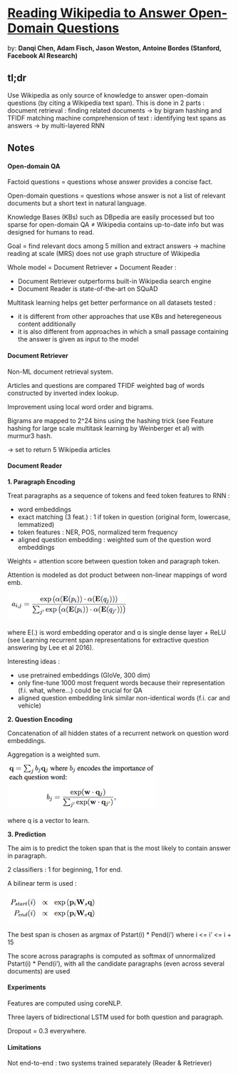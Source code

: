 # [Reading Wikipedia to Answer Open-Domain Questions](https://arxiv.org/pdf/1704.00051.pdf) 

by: **Danqi Chen, Adam Fisch, Jason Weston, Antoine Bordes (Stanford, Facebook AI Research)**

## tl;dr
Use Wikipedia as only source of knowledge to answer open-domain questions (by citing a Wikipedia text span). This is done in 2 parts : 
document retrieval : finding related documents   ->  by bigram hashing and TFIDF matching
machine comprehension of text : identifying text spans as answers   -> by multi-layered RNN

## Notes

#### Open-domain QA

Factoid questions = questions whose answer provides a concise fact.

Open-domain questions = questions whose answer is not a list of relevant documents but a short text in natural language.

Knowledge Bases (KBs) such as DBpedia are easily processed but too sparse for open-domain QA ≠ Wikipedia contains up-to-date info but was designed for humans to read.

Goal = find relevant docs among 5 million and extract answers -> machine reading at scale (MRS)
does not use graph structure of Wikipedia

Whole model = Document Retriever + Document Reader :

* Document Retriever outperforms built-in Wikipedia search engine
* Document Reader is state-of-the-art on SQuAD

Multitask learning helps get better performance on all datasets tested :

* it is different from other approaches that use KBs and heteregeneous content additionally
* it is also different from approaches in which a small passage containing the answer is given as input to the model

#### Document Retriever

Non-ML document retrieval system.

Articles and questions are compared TFIDF weighted bag of words constructed by inverted index lookup.

Improvement using local word order and bigrams.

Bigrams are mapped to 2^24 bins using the hashing trick (see Feature hashing for large scale multitask learning by Weinberger et al) with murmur3 hash.

-> set to return 5 Wikipedia articles

#### Document Reader

**1. Paragraph Encoding**

Treat paragraphs as a sequence of tokens and feed token features to RNN :

* word embeddings
* exact matching (3 feat.) : 1 if token in question (original form, lowercase, lemmatized)
* token features : NER, POS, normalized term frequency
* aligned question embedding : weighted sum of the question word embeddings

Weights = attention score between question token and paragraph token.

Attention is modeled as dot product between non-linear mappings of word emb.

![](../imgs/drqa.png)
                                                      
where E(.) is word embedding operator and ɑ is single dense layer + ReLU (see Learning recurrent span representations for extractive question answering by Lee et al 2016).

Interesting ideas :

* use pretrained embeddings (GloVe, 300 dim)
* only fine-tune 1000 most frequent words because their representation (f.i. what, where...) could be crucial for QA
* aligned question embedding link similar non-identical words (f.i. car and vehicle)

**2. Question Encoding**

Concatenation of all hidden states of a recurrent network on question word embeddings.

Aggregation is a weighted sum. 

![](../imgs/drqa2.png)

where q is a vector to learn.

**3. Prediction**

The aim is to predict the token span that is the most likely to contain answer in paragraph.

2 classifiers : 1 for beginning, 1 for end.

A bilinear term is used :

![](../imgs/drqa3.png)

The best span is chosen as argmax of Pstart(i) * Pend(i’) where i <= i’ <= i + 15

The score across paragraphs is computed as softmax of unnormalized Pstart(i) * Pend(i’), with all the candidate paragraphs (even across several documents) are used

#### Experiments
 
Features are computed using coreNLP.

Three layers of bidirectional LSTM used for both question and paragraph.

Dropout = 0.3 everywhere.

#### Limitations

Not end-to-end : two systems trained separately (Reader & Retriever) 
